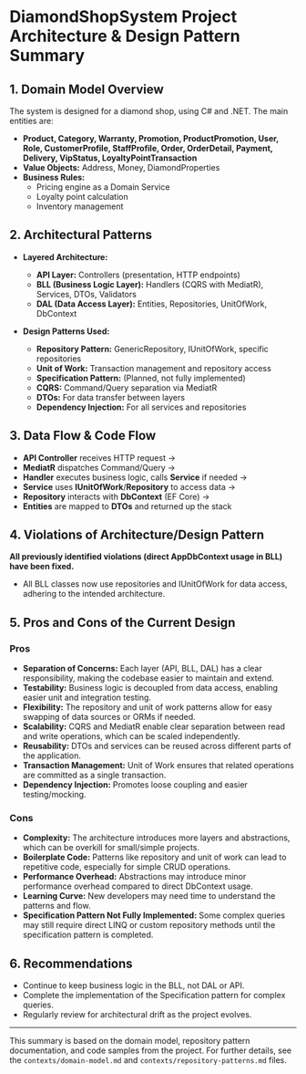# DiamondShopSystem Project Architecture & Design Pattern Summary

## 1. Domain Model Overview

The system is designed for a diamond shop, using C# and .NET. The main entities are:
- **Product, Category, Warranty, Promotion, ProductPromotion, User, Role, CustomerProfile, StaffProfile, Order, OrderDetail, Payment, Delivery, VipStatus, LoyaltyPointTransaction**
- **Value Objects:** Address, Money, DiamondProperties
- **Business Rules:**
  - Pricing engine as a Domain Service
  - Loyalty point calculation
  - Inventory management

## 2. Architectural Patterns

- **Layered Architecture:**
  - **API Layer:** Controllers (presentation, HTTP endpoints)
  - **BLL (Business Logic Layer):** Handlers (CQRS with MediatR), Services, DTOs, Validators
  - **DAL (Data Access Layer):** Entities, Repositories, UnitOfWork, DbContext

- **Design Patterns Used:**
  - **Repository Pattern:** GenericRepository<T>, IUnitOfWork, specific repositories
  - **Unit of Work:** Transaction management and repository access
  - **Specification Pattern:** (Planned, not fully implemented)
  - **CQRS:** Command/Query separation via MediatR
  - **DTOs:** For data transfer between layers
  - **Dependency Injection:** For all services and repositories

## 3. Data Flow & Code Flow

- **API Controller** receives HTTP request →
- **MediatR** dispatches Command/Query →
- **Handler** executes business logic, calls **Service** if needed →
- **Service** uses **IUnitOfWork**/**Repository** to access data →
- **Repository** interacts with **DbContext** (EF Core) →
- **Entities** are mapped to **DTOs** and returned up the stack

## 4. Violations of Architecture/Design Pattern

**All previously identified violations (direct AppDbContext usage in BLL) have been fixed.**
- All BLL classes now use repositories and IUnitOfWork for data access, adhering to the intended architecture.

## 5. Pros and Cons of the Current Design

### Pros
- **Separation of Concerns:** Each layer (API, BLL, DAL) has a clear responsibility, making the codebase easier to maintain and extend.
- **Testability:** Business logic is decoupled from data access, enabling easier unit and integration testing.
- **Flexibility:** The repository and unit of work patterns allow for easy swapping of data sources or ORMs if needed.
- **Scalability:** CQRS and MediatR enable clear separation between read and write operations, which can be scaled independently.
- **Reusability:** DTOs and services can be reused across different parts of the application.
- **Transaction Management:** Unit of Work ensures that related operations are committed as a single transaction.
- **Dependency Injection:** Promotes loose coupling and easier testing/mocking.

### Cons
- **Complexity:** The architecture introduces more layers and abstractions, which can be overkill for small/simple projects.
- **Boilerplate Code:** Patterns like repository and unit of work can lead to repetitive code, especially for simple CRUD operations.
- **Performance Overhead:** Abstractions may introduce minor performance overhead compared to direct DbContext usage.
- **Learning Curve:** New developers may need time to understand the patterns and flow.
- **Specification Pattern Not Fully Implemented:** Some complex queries may still require direct LINQ or custom repository methods until the specification pattern is completed.

## 6. Recommendations
- Continue to keep business logic in the BLL, not DAL or API.
- Complete the implementation of the Specification pattern for complex queries.
- Regularly review for architectural drift as the project evolves.

---

This summary is based on the domain model, repository pattern documentation, and code samples from the project. For further details, see the `contexts/domain-model.md` and `contexts/repository-patterns.md` files. 